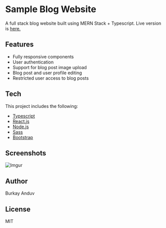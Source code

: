 # Sample Blog Website
 A full stack blog website built using MERN Stack + Typescript.
 Live version is [here.](https://blog-anduv.netlify.app/)
 
## Features
 - Fully responsive components
 - User authentication
 - Support for blog post image upload
 - Blog post and user profile editing
 - Restricted user access to blog posts

## Tech
This project includes the following:
- [Typescript](https://www.typescriptlang.org/)
- [React.js](https://reactjs.org/)
- [Node.js](https://nodejs.org/)
- [Sass](https://sass-lang.com/)
- [Bootstrap](https://getbootstrap.com/)

## Screenshots
![Imgur](https://i.imgur.com/5tKuynZ.png)

## Author
Burkay Anduv

## License
MIT